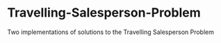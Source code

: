 # Travelling-Salesperson-Problem
Two implementations of solutions to the Travelling Salesperson Problem
